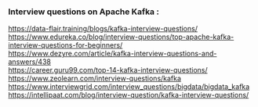 ### Interview questions on Apache Kafka :
https://data-flair.training/blogs/kafka-interview-questions/ <br/>
https://www.edureka.co/blog/interview-questions/top-apache-kafka-interview-questions-for-beginners/ <br/>
https://www.dezyre.com/article/kafka-interview-questions-and-answers/438 <br/>
https://career.guru99.com/top-14-kafka-interview-questions/ <br/>
https://www.zeolearn.com/interview-questions/kafka <br/>
https://www.interviewgrid.com/interview_questions/bigdata/bigdata_kafka <br/>
https://intellipaat.com/blog/interview-question/kafka-interview-questions/ <br/>
